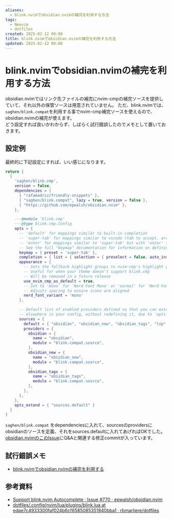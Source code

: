 ```yaml
---
aliases:
  - blink.nvimでobsidian.nvimの補完を利用する方法
tags:
  - Neovim
  - dotfiles
created: 2025-02-12 09:08
title: blink.nvimでobsidian.nvimの補完を利用する方法
updated: 2025-02-12 09:08
---
```


# blink.nvimでobsidian.nvimの補完を利用する方法

obsidian.nvimではリンク先ファイルの補完にnvim-cmpの補完ソースを提供していて、それ以外の保管ソースは用意されていません。
ただ、blink.nvimでは、`saghen/blink.compat`を利用する事でnvim-cmp補完ソースを使えるので、obsidian.nvimの補完が使えます。  
どう設定すれば良いかわからず、しばらく試行錯誤したのでメモとして置いておきます。

## 設定例

最終的に下記設定にすれば、いい感じになります。

```lua
return {
  {
    'saghen/blink.cmp',
    version = false,
    dependencies = {
      { "rafamadriz/friendly-snippets" },
      { "saghen/blink.compat", lazy = true, version = false },
      { "https://github.com/epwalsh/obsidian.nvim" },
    },

    ---@module 'blink.cmp'
    ---@type blink.cmp.Config
    opts = {
      -- 'default' for mappings similar to built-in completion
      -- 'super-tab' for mappings similar to vscode (tab to accept, arrow keys to navigate)
      -- 'enter' for mappings similar to 'super-tab' but with 'enter' to accept
      -- See the full "keymap" documentation for information on defining your own keymap.
      keymap = { preset = 'super-tab' },
      completion = { list = { selection = { preselect = false, auto_insert = false } } },
      appearance = {
        -- Sets the fallback highlight groups to nvim-cmp's highlight groups
        -- Useful for when your theme doesn't support blink.cmp
        -- Will be removed in a future release
        use_nvim_cmp_as_default = true,
        -- Set to 'mono' for 'Nerd Font Mono' or 'normal' for 'Nerd Font'
        -- Adjusts spacing to ensure icons are aligned
        nerd_font_variant = 'mono'
      },

      -- Default list of enabled providers defined so that you can extend it
      -- elsewhere in your config, without redefining it, due to `opts_extend`
      sources = {
        default = { "obsidian", "obsidian_new", "obsidian_tags", "lsp", "path", "snippets", "buffer" },
        providers = {
          obsidian = {
            name = "obsidian",
            module = "blink.compat.source",
          },
          obsidian_new = {
            name = "obsidian_new",
            module = "blink.compat.source",
          },
          obsidian_tags = {
            name = "obsidian_tags",
            module = "blink.compat.source",
          },
        },
      },
    },
    opts_extend = { "sources.default" }
  }
}
```

`saghen/blink.compat` をdependenciesに入れて、sourcesのprovidersにobsidianのソースを定義、それをsources.defaultに入れてあげればOKでした。  
[obsidian.nvimのこのIssue](https://github.com/epwalsh/obsidian.nvim/issues/770)にQ&Aと関連する修正commitが入っています。


## 試行錯誤メモ

- [blink.nvimでobsidian.nvimの補完を利用する](https://note.tkancf.com/20250110153217)

## 参考資料

- [Support blink.nvim Autocomplete · Issue #770 · epwalsh/obsidian.nvim](https://github.com/epwalsh/obsidian.nvim/issues/770)
- [dotfiles/.config/nvim/lua/plugins/blink.lua at edae7c4933300faf024b6cf6585085351840bba1 · rbmarliere/dotfiles](https://github.com/rbmarliere/dotfiles/blob/edae7c4933300faf024b6cf6585085351840bba1/.config/nvim/lua/plugins/blink.lua)

